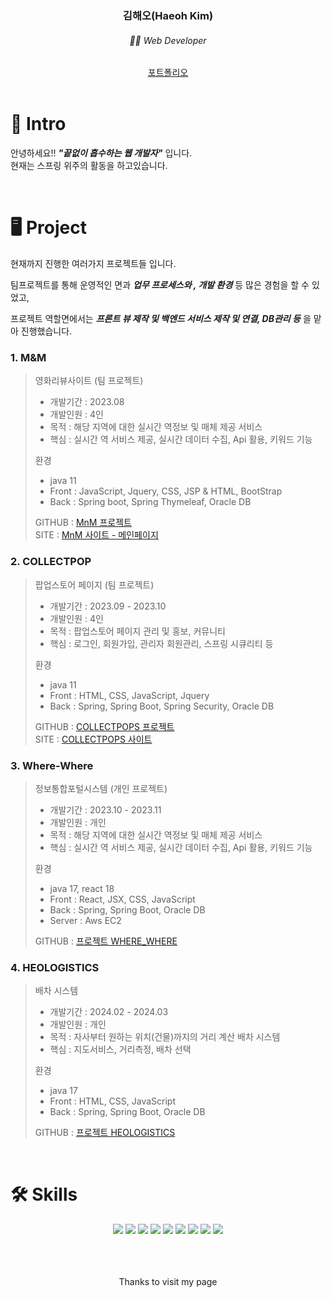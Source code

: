 
<h3 align="center"> 김해오(Haeoh Kim) </h3>

<h6 align="center">🧑‍💻 Web Developer </h6>

<div align="center">
  <a href="https://kkhhae.github.io/portfolio">포트폴리오</a>
</div>

<br />


# 👋 Intro

안녕하세요!! ***"끝없이 흡수하는 웹 개발자"*** 입니다. <br/>
현재는 스프링 위주의 활동을 하고있습니다.

<br/>

# 🖥️ Project

현재까지 진행한 여러가지 프로젝트들 입니다.

팀프로젝트를 통해 운영적인 면과 ***업무 프로세스와 , 개발 환경*** 등 많은 경험을 할 수 있었고,

프로젝트 역할면에서는 ***프론트 뷰 제작 및 백엔드 서비스 제작 및 연결, DB관리 등*** 을 맡아 진행했습니다.

### 1. M&M

> 영화리뷰사이트 (팀 프로젝트)
> 
> - 개발기간 : 2023.08
> - 개발인원 : 4인 
> - 목적 : 해당 지역에 대한 실시간 역정보 및 매체 제공 서비스
> - 핵심 : 실시간 역 서비스 제공, 실시간 데이터 수집, Api 활용, 키워드 기능
> 
> 환경
> 
> - java 11
> - Front : JavaScript, Jquery, CSS, JSP & HTML, BootStrap
> - Back : Spring boot, Spring Thymeleaf, Oracle DB
> 
> GITHUB : [MnM 프로젝트](https://github.com/kkhhae/MnM) <br/>
> SITE : [MnM 사이트 - 메인페이지](https://kkhhae.github.io/MnM/)

### 2. COLLECTPOP

> 팝업스토어 페이지 (팀 프로젝트)
> 
> - 개발기간 : 2023.09 - 2023.10
> - 개발인원 : 4인
> - 목적 : 팝업스토어 페이지 관리 및 홍보, 커뮤니티
> - 핵심 : 로그인, 회원가입, 관리자 회원관리, 스프링 시큐리티 등
> 
> 환경
>
> - java 11
> - Front : HTML, CSS, JavaScript, Jquery
> - Back : Spring, Spring Boot, Spring Security, Oracle DB
> 
> GITHUB : [COLLECTPOPS 프로젝트](https://github.com/kkhhae/project_collectpop) <br/>
> SITE : [COLLECTPOPS 사이트](https://kkhhae.github.io/Collectpop/)

### 3. Where-Where

> 정보통합포털시스템 (개인 프로젝트)
> 
> - 개발기간 : 2023.10 - 2023.11
> - 개발인원 : 개인
> - 목적 : 해당 지역에 대한 실시간 역정보 및 매체 제공 서비스
> - 핵심 : 실시간 역 서비스 제공, 실시간 데이터 수집, Api 활용, 키워드 기능
> 
> 환경
>
> - java 17, react 18
> - Front : React, JSX, CSS, JavaScript
> - Back : Spring, Spring Boot, Oracle DB
> - Server : Aws EC2
> 
> GITHUB : [프로젝트 WHERE_WHERE](https://github.com/kkhhae/where-where)

### 4. HEOLOGISTICS

> 배차 시스템
> 
> - 개발기간 : 2024.02 - 2024.03
> - 개발인원 : 개인
> - 목적 : 자사부터 원하는 위치(건물)까지의 거리 계산 배차 시스템
> - 핵심 : 지도서비스, 거리측정, 배차 선택
> 
> 환경
>
> - java 17
> - Front : HTML, CSS, JavaScript
> - Back : Spring, Spring Boot, Oracle DB
>
> GITHUB : [프로젝트 HEOLOGISTICS](https://github.com/kkhhae/HeoLogistics) <br/>


<br/>



# 🛠️ Skills
<div align="center"> 
  <img src="https://img.shields.io/badge/HTML-239120?style=for-the-badge&logo=html5&logoColor=white"/>
  <img src="https://img.shields.io/badge/JavaScript-F7DF1E?style=for-the-badge&logo=JavaScript&logoColor=white"/>
  <img src="https://img.shields.io/badge/CSS-239120?&style=for-the-badge&logo=css3&logoColor=white"/>
  <img src="https://img.shields.io/badge/React-20232A?style=for-the-badge&logo=react&logoColor=61DAFB"/>
  <img src="https://img.shields.io/badge/Spring-6DB33F?style=for-the-badge&logo=spring&logoColor=white"/>
  <img src="https://img.shields.io/badge/Spring_Boot-6DB33F?style=for-the-badge&logo=spring&logoColor=white"/>
  <img src="https://img.shields.io/badge/Aws_EC2-232F3E?style=for-the-badge&logo=amazon-aws&logoColor=white"/>
  <img src="https://img.shields.io/badge/Oracle_DB-F80000?style=for-the-badge&logo=oracle&logoColor=white"/>
  <img src="https://img.shields.io/badge/docker-%230db7ed.svg?style=for-the-badge&logo=docker&logoColor=white">
</div>

<br />


<br />
<br />

<p align="center"> Thanks to visit my page </p>
<div >



